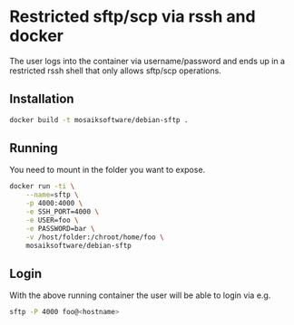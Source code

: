 # Restricted sftp/scp via rssh and docker

The user logs into the container via username/password and ends up
in a restricted rssh shell that only allows sftp/scp operations.

## Installation

```sh
docker build -t mosaiksoftware/debian-sftp .
```

## Running

You need to mount in the folder you want to expose.

```sh
docker run -ti \
	--name=sftp \
	-p 4000:4000 \
	-e SSH_PORT=4000 \
	-e USER=foo \
	-e PASSWORD=bar \
	-v /host/folder:/chroot/home/foo \
	mosaiksoftware/debian-sftp
```

## Login

With the above running container the user will be able to login via e.g.

```sh
sftp -P 4000 foo@<hostname>
```

